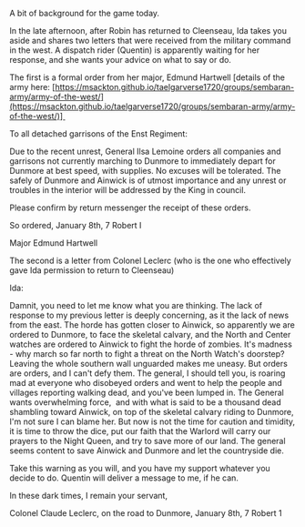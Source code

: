 A bit of background for the game today.

  

In the late afternoon, after Robin has returned to Cleenseau, Ida takes you aside and shares two letters that were received from the military command in the west. A dispatch rider (Quentin) is apparently waiting for her response, and she wants your advice on what to say or do.
  

The first is a formal order from her major, Edmund Hartwell [details of the army here: [https://msackton.github.io/taelgarverse1720/groups/sembaran-army/army-of-the-west/](https://msackton.github.io/taelgarverse1720/groups/sembaran-army/army-of-the-west/)] 

  

To all detached garrisons of the Enst Regiment:

  

Due to the recent unrest, General Ilsa Lemoine orders all companies and garrisons not currently marching to Dunmore to immediately depart for Dunmore at best speed, with supplies. No excuses will be tolerated. The safely of Dunmore and Ainwick is of utmost importance and any unrest or troubles in the interior will be addressed by the King in council.

  

Please confirm by return messenger the receipt of these orders.

  

So ordered, January 8th, 7 Robert I

Major Edmund Hartwell

  

The second is a letter from Colonel Leclerc (who is the one who effectively gave Ida permission to return to Cleenseau)

  

Ida:

  

Damnit, you need to let me know what you are thinking. The lack of response to my previous letter is deeply concerning, as it the lack of news from the east. The horde has gotten closer to Ainwick, so apparently we are ordered to Dunmore, to face the skeletal calvary, and the North and Center watches are ordered to Ainwick to fight the horde of zombies. It's madness - why march so far north to fight a threat on the North Watch's doorstep? Leaving the whole southern wall unguarded makes me uneasy. But orders are orders, and I can't defy them. The general, I should tell you, is roaring mad at everyone who disobeyed orders and went to help the people and villages reporting walking dead, and you've been lumped in. The General wants overwhelming force,  and with what is said to be a thousand dead shambling toward Ainwick, on top of the skeletal calvary riding to Dunmore, I'm not sure I can blame her. But now is not the time for caution and timidity, it is time to throw the dice, put our faith that the Warlord will carry our prayers to the Night Queen, and try to save more of our land. The general seems content to save Ainwick and Dunmore and let the countryside die.

  

Take this warning as you will, and you have my support whatever you decide to do. Quentin will deliver a message to me, if he can.

  

In these dark times, I remain your servant,

Colonel Claude Leclerc, on the road to Dunmore, January 8th, 7 Robert 1